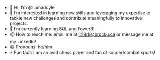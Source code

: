 - 👋 Hi, I’m @liamadoyle
- 👀 I’m interested in learning new skills and leveraging my expertise to tackle new challenges and contribute meaningfully to innovative projects.
- 🌱 I’m currently learning SQL and PowerBI.
- 📫 How to reach me: email me at ld19rk@brocku.ca or message me at my LinkedIn!
- 😄 Pronouns: he/him
- ⚡ Fun fact: I am an avid chess player and fan of soccer/combat sports!

<!---
liamadoyle/liamadoyle is a ✨ special ✨ repository because its `README.md` (this file) appears on your GitHub profile.
You can click the Preview link to take a look at your changes.
--->
